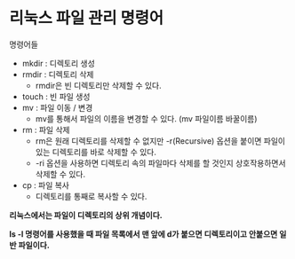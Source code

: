 # 리눅스 파일 관리 명령어

명령어들

- mkdir : 디렉토리 생성
- rmdir : 디렉토리 삭제
  - rmdir은 빈 디렉토리만 삭제할 수 있다.
- touch : 빈 파일 생성
- mv : 파일 이동 / 변경
  - mv를 통해서 파일의 이름을 변경할 수 있다. (mv 파일이름 바꿀이름)
- rm : 파일 삭제
  - rm은 원래 디렉토리를 삭제할 수 없지만 -r(Recursive) 옵션을 붙이면 파일이 있는 디렉토리를 바로 삭제할 수 있다.
  - -ri 옵션을 사용하면 디렉토리 속의 파일마다 삭제를 할 것인지 상호작용하면서 삭제할 수 있다.
- cp : 파일 복사
  - 디렉토리를 통째로 복사할 수 있다.



**리눅스에서는 파일이 디렉토리의 상위 개념이다.**

**ls -l 명령어를 사용했을 때 파일 목록에서 맨 앞에 d가 붙으면 디렉토리이고 안붙으면 일반 파일이다.**